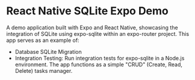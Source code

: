 # React Native SQLite Expo Demo

A demo application built with Expo and React Native, showcasing the integration of SQLite 
using expo-sqlite within an expo-router project. This app serves as an example of:
- Database SQLite Migration
- Integration Testing: Run integration tests for expo-sqlite in a Node.js environment.
The app functions as a simple "CRUD" (Create, Read, Delete) tasks manager.

